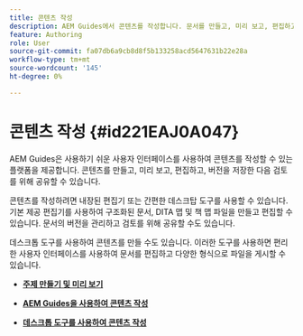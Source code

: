 ```yaml
---
title: 콘텐츠 작성
description: AEM Guides에서 콘텐츠를 작성합니다. 문서를 만들고, 미리 보고, 편집하고, 버전을 저장하고, 검토를 위해 공유하는 방법을 알아봅니다.
feature: Authoring
role: User
source-git-commit: fa07db6a9cb8d8f5b133258acd5647631b22e28a
workflow-type: tm+mt
source-wordcount: '145'
ht-degree: 0%

---
```


# 콘텐츠 작성 {#id221EAJ0A047}

AEM Guides은 사용하기 쉬운 사용자 인터페이스를 사용하여 콘텐츠를 작성할 수 있는 플랫폼을 제공합니다. 콘텐츠를 만들고, 미리 보고, 편집하고, 버전을 저장한 다음 검토를 위해 공유할 수 있습니다.

콘텐츠를 작성하려면 내장된 편집기 또는 간편한 데스크탑 도구를 사용할 수 있습니다. 기본 제공 편집기를 사용하여 구조화된 문서, DITA 맵 및 책 맵 파일을 만들고 편집할 수 있습니다. 문서의 버전을 관리하고 검토를 위해 공유할 수도 있습니다.

데스크톱 도구를 사용하여 콘텐츠를 만들 수도 있습니다. 이러한 도구를 사용하면 편리한 사용자 인터페이스를 사용하여 문서를 편집하고 다양한 형식으로 파일을 게시할 수 있습니다.

- **[주제 만들기 및 미리 보기](create-preview-topics.md)**

- **[AEM Guides을 사용하여 콘텐츠 작성](authoring-content-xml-doc.md)**

- **[데스크톱 도구를 사용하여 콘텐츠 작성](author-desktop-tools.md)**
